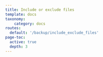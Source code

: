 ```yaml
---
title: Include or exclude files
template: docs
taxonomy:
    category: docs
routes:
  default: '/backup/include_exclude_files'
page-toc:
  active: true
  depth: 3
---
```

